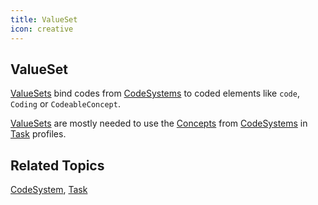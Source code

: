 ```yaml
---
title: ValueSet
icon: creative
---
```


## ValueSet

[ValueSets](https://www.hl7.org/fhir/R4/valueset.html) bind codes from [CodeSystems](codesystem.md) to coded elements like `code`, `Coding` or `CodeableConcept`.

[ValueSets](https://www.hl7.org/fhir/R4/valueset.html) are mostly needed to use the [Concepts](https://www.hl7.org/fhir/R4/codesystem-definitions.html#CodeSystem.concept) from [CodeSystems](codesystem.md) in [Task](task.md) profiles.

## Related Topics
[CodeSystem](codesystem.md), [Task](task.md)